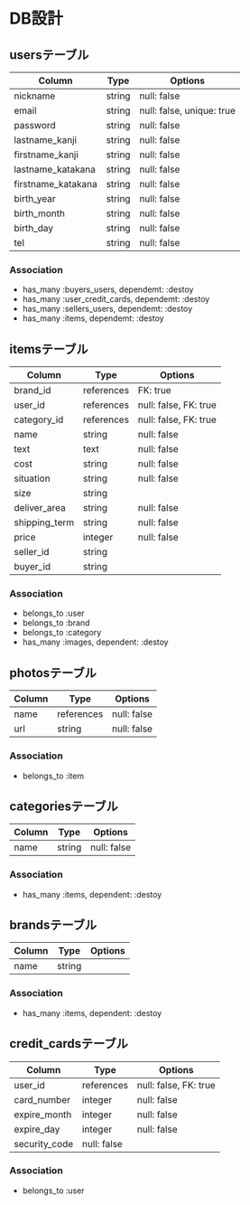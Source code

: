 # DB設計

## usersテーブル
|Column|Type|Options|
|------|----|-------|
|nickname|string|null: false|
|email|string|null: false, unique: true|
|password|string|null: false|
|lastname_kanji|string|null: false|
|firstname_kanji|string|null: false|
|lastname_katakana|string|null: false|
|firstname_katakana|string|null: false|
|birth_year|string|null: false|
|birth_month|string|null: false|
|birth_day|string|null: false|
|tel|string|null: false|
### Association
- has_many :buyers_users, dependemt: :destoy
- has_many :user_credit_cards, dependemt: :destoy
- has_many :sellers_users, dependemt: :destoy
- has_many :items, dependemt: :destoy


## itemsテーブル
|Column|Type|Options|
|------|----|-------|
|brand_id|references|FK: true|
|user_id|references|null: false, FK: true|
|category_id|references|null: false, FK: true|
|name|string|null: false|
|text|text|null: false|
|cost|string|null: false|
|situation|string|null: false|
|size|string||
|deliver_area|string|null: false|
|shipping_term|string|null: false|
|price|integer|null: false|
|seller_id|string||
|buyer_id|string||
### Association
- belongs_to :user
- belongs_to :brand
- belongs_to :category
- has_many :images, dependent: :destoy


## photosテーブル
|Column|Type|Options|
|------|----|-------|
|name|references|null: false|
|url|string|null: false|
### Association
- belongs_to :item


## categoriesテーブル
|Column|Type|Options|
|------|----|-------|
|name|string|null: false|
### Association
- has_many :items, dependent: :destoy


## brandsテーブル
|Column|Type|Options|
|------|----|-------|
|name|string||
### Association
- has_many :items, dependent: :destoy


## credit_cardsテーブル
|Column|Type|Options|
|------|----|-------|
|user_id|references|null: false, FK: true|
|card_number|integer|null: false|
|expire_month|integer|null: false|
|expire_day|integer|null: false|
|security_code|null: false|
### Association
- belongs_to :user 